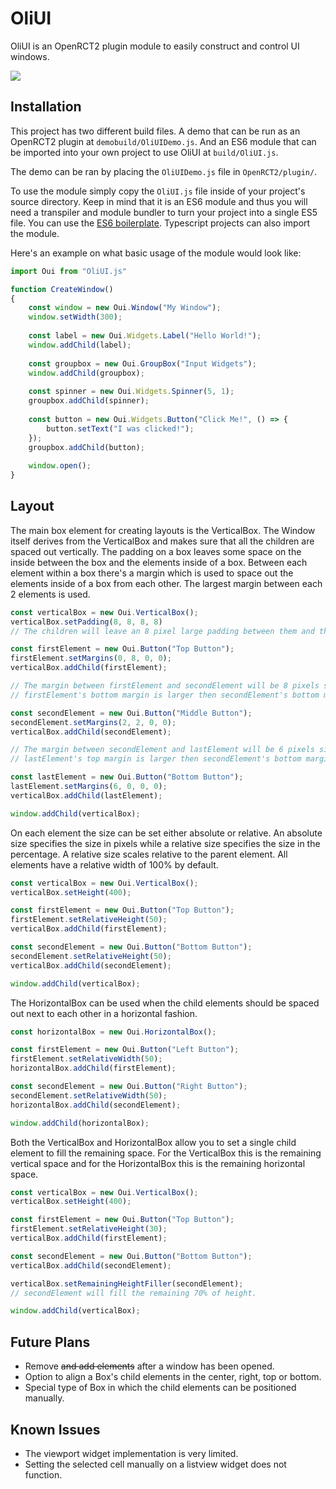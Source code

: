 # OliUI
OliUI is an OpenRCT2 plugin module to easily construct and control UI windows.

![](https://i.imgur.com/DJxWc2r.png)

## Installation
This project has two different build files. A demo that can be run as an OpenRCT2 plugin at `demobuild/OliUIDemo.js`. And an ES6 module that can be imported into your own project to use OliUI at `build/OliUI.js`.

The demo can be ran by placing the `OliUIDemo.js` file in `OpenRCT2/plugin/`.

To use the module simply copy the `OliUI.js` file inside of your project's source directory. Keep in mind that it is an ES6 module and thus you will need a transpiler and module bundler to turn your project into a single ES5 file. You can use the [ES6 boilerplate](https://github.com/oli414/openrct2-plugin-boilerplate). Typescript projects can also import the module.

Here's an example on what basic usage of the module would look like:
```javascript
import Oui from "OliUI.js"

function CreateWindow() 
{
    const window = new Oui.Window("My Window");
    window.setWidth(300);
    
    const label = new Oui.Widgets.Label("Hello World!");
    window.addChild(label);
    
    const groupbox = new Oui.GroupBox("Input Widgets");
    window.addChild(groupbox);
    
    const spinner = new Oui.Widgets.Spinner(5, 1);
    groupbox.addChild(spinner);
    
    const button = new Oui.Widgets.Button("Click Me!", () => {
        button.setText("I was clicked!");
    });
    groupbox.addChild(button);
    
    window.open();
}
```

## Layout
The main box element for creating layouts is the VerticalBox. The Window itself derives from the VerticalBox and makes sure that all the children are spaced out vertically. 
The padding on a box leaves some space on the inside between the box and the elements inside of a box.
Between each element within a box there's a margin which is used to space out the elements inside of a box from each other. The largest margin between each 2 elements is used.
```javascript
const verticalBox = new Oui.VerticalBox();
verticalBox.setPadding(8, 8, 8, 8) 
// The children will leave an 8 pixel large padding between them and the verticalBox

const firstElement = new Oui.Button("Top Button");
firstElement.setMargins(0, 8, 0, 0);
verticalBox.addChild(firstElement);

// The margin between firstElement and secondElement will be 8 pixels since 
// firstElement's bottom margin is larger then secondElement's bottom margin

const secondElement = new Oui.Button("Middle Button");
secondElement.setMargins(2, 2, 0, 0);
verticalBox.addChild(secondElement);

// The margin between secondElement and lastElement will be 6 pixels since 
// lastElement's top margin is larger then secondElement's bottom margin

const lastElement = new Oui.Button("Bottom Button");
lastElement.setMargins(6, 0, 0, 0);
verticalBox.addChild(lastElement);

window.addChild(verticalBox);
```

On each element the size can be set either absolute or relative. An absolute size specifies the size in pixels while a relative size specifies the size in the percentage. A relative size scales relative to the parent element.
All elements have a relative width of 100% by default.
```javascript
const verticalBox = new Oui.VerticalBox();
verticalBox.setHeight(400);

const firstElement = new Oui.Button("Top Button");
firstElement.setRelativeHeight(50);
verticalBox.addChild(firstElement);

const secondElement = new Oui.Button("Bottom Button");
secondElement.setRelativeHeight(50);
verticalBox.addChild(secondElement);

window.addChild(verticalBox);
```

The HorizontalBox can be used when the child elements should be spaced out next to each other in a horizontal fashion.
```javascript
const horizontalBox = new Oui.HorizontalBox();

const firstElement = new Oui.Button("Left Button");
firstElement.setRelativeWidth(50);
horizontalBox.addChild(firstElement);

const secondElement = new Oui.Button("Right Button");
secondElement.setRelativeWidth(50);
horizontalBox.addChild(secondElement);

window.addChild(horizontalBox);
```

Both the VerticalBox and HorizontalBox allow you to set a single child element to fill the remaining space. For the VerticalBox this is the remaining vertical space and for the HorizontalBox this is the remaining horizontal space.
```javascript
const verticalBox = new Oui.VerticalBox();
verticalBox.setHeight(400);

const firstElement = new Oui.Button("Top Button");
firstElement.setRelativeHeight(30);
verticalBox.addChild(firstElement);

const secondElement = new Oui.Button("Bottom Button");
verticalBox.addChild(secondElement);

verticalBox.setRemainingHeightFiller(secondElement);
// secondElement will fill the remaining 70% of height.

window.addChild(verticalBox);
```

## Future Plans
- Remove ~~and add elements~~ after a window has been opened.
- Option to align a Box's child elements in the center, right, top or bottom.
- Special type of Box in which the child elements can be positioned manually.

## Known Issues
- The viewport widget implementation is very limited.
- Setting the selected cell manually on a listview widget does not function.
